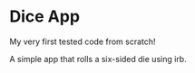 # Dice App
 My very first tested code from scratch!

A simple app that rolls a six-sided die using irb.

